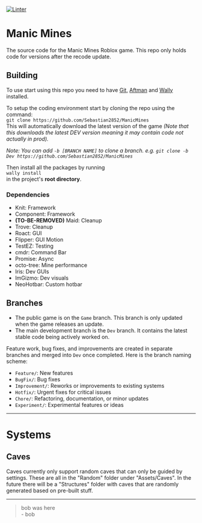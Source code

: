 [![Linter](https://github.com/Sebastian2852/ManicMines/actions/workflows/Lint.yml/badge.svg?event=push)](https://github.com/Sebastian2852/ManicMines/actions/workflows/Lint.yml)

# Manic Mines
The source code for the Manic Mines Roblox game. This repo only holds code for versions after the recode update.

## Building
To use start using this repo you need to have [Git](https://git-scm.com/), [Aftman](https://github.com/LPGhatguy/aftman) and [Wally](https://wally.run/) installed.

To setup the coding environment start by cloning the repo using the command:  
```git clone https://github.com/Sebastian2852/ManicMines```  
This will automatically download the latest version of the game *(Note that this downloads the latest DEV version meaning it may contain code not actually in prod).*  

*Note: You can add `-b [BRANCH NAME]` to clone a branch. e.g. ```git clone -b Dev https://github.com/Sebastian2852/ManicMines```*  

Then install all the packages by running  
`wally install`  
in the project's **root directory**.  

### Dependencies
- Knit: Framework
- Component: Framework
- **(TO-BE-REMOVED)** Maid: Cleanup
- Trove: Cleanup
- Roact: GUI
- Flipper: GUI Motion
- TestEZ: Testing
- cmdr: Command Bar
- Promise: Async
- octo-tree: Mine performance
- Iris: Dev GUIs
- ImGizmo: Dev visuals
- NeoHotbar: Custom hotbar


## Branches
- The public game is on the `Game` branch. This branch is only updated when the game releases an update.
- The main development branch is the `Dev` branch. It contains the latest stable code being actively worked on.

Feature work, bug fixes, and improvements are created in separate branches and merged into `Dev` once completed. Here is the branch naming scheme:

- `Feature/`: New features
- `BugFix/`: Bug fixes
- `Improvement/`: Reworks or improvements to existing systems
- `Hotfix/`: Urgent fixes for critical issues
- `Chore/`: Refactoring, documentation, or minor updates
- `Experiment/`: Experimental features or ideas

---

# Systems
## Caves
Caves currently only support random caves that can only be guided by settings. These are all in the "Random" folder under "Assets/Caves". In the future there will be a "Structures" folder with caves that are randomly generated based on pre-built stuff.

---

> bob was here  
> \- bob
